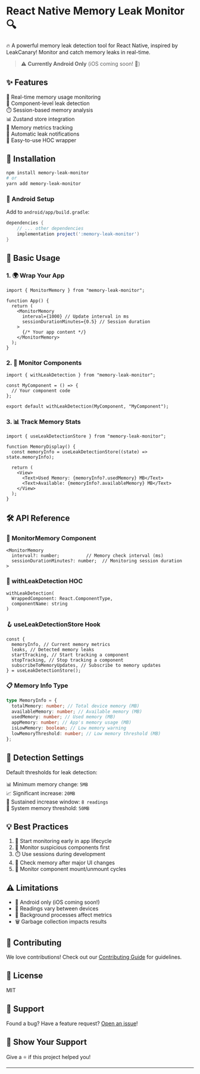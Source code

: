 # React Native Memory Leak Monitor 🔍

🔥 A powerful memory leak detection tool for React Native, inspired by LeakCanary! Monitor and catch memory leaks in real-time.

> ⚠️ **Currently Android Only** (iOS coming soon! 🍎)

## ✨ Features

🔄 Real-time memory usage monitoring  
🎯 Component-level leak detection  
⏱️ Session-based memory analysis  
📊 Zustand store integration  
📱 Memory metrics tracking  
🚨 Automatic leak notifications  
🎁 Easy-to-use HOC wrapper

## 🚀 Installation

```bash
npm install memory-leak-monitor
# or
yarn add memory-leak-monitor
```

### 🤖 Android Setup

Add to `android/app/build.gradle`:

```gradle
dependencies {
    // ... other dependencies
    implementation project(':memory-leak-monitor')
}
```

## 📖 Basic Usage

### 1. 🌍 Wrap Your App

```tsx
import { MonitorMemory } from "memory-leak-monitor";

function App() {
  return (
    <MonitorMemory
      interval={1000} // Update interval in ms
      sessionDurationMinutes={0.5} // Session duration
    >
      {/* Your app content */}
    </MonitorMemory>
  );
}
```

### 2. 🎯 Monitor Components

```tsx
import { withLeakDetection } from "memory-leak-monitor";

const MyComponent = () => {
  // Your component code
};

export default withLeakDetection(MyComponent, "MyComponent");
```

### 3. 📊 Track Memory Stats

```tsx
import { useLeakDetectionStore } from "memory-leak-monitor";

function MemoryDisplay() {
  const memoryInfo = useLeakDetectionStore((state) => state.memoryInfo);

  return (
    <View>
      <Text>Used Memory: {memoryInfo?.usedMemory} MB</Text>
      <Text>Available: {memoryInfo?.availableMemory} MB</Text>
    </View>
  );
}
```

## 🛠️ API Reference

### 🌟 MonitorMemory Component

```tsx
<MonitorMemory
  interval?: number;          // Memory check interval (ms)
  sessionDurationMinutes?: number;  // Monitoring session duration
>
```

### 🎨 withLeakDetection HOC

```tsx
withLeakDetection(
  WrappedComponent: React.ComponentType,
  componentName: string
)
```

### 🪝 useLeakDetectionStore Hook

```tsx
const {
  memoryInfo, // Current memory metrics
  leaks, // Detected memory leaks
  startTracking, // Start tracking a component
  stopTracking, // Stop tracking a component
  subscribeToMemoryUpdates, // Subscribe to memory updates
} = useLeakDetectionStore();
```

### 📋 Memory Info Type

```typescript
type MemoryInfo = {
  totalMemory: number; // Total device memory (MB)
  availableMemory: number; // Available memory (MB)
  usedMemory: number; // Used memory (MB)
  appMemory: number; // App's memory usage (MB)
  isLowMemory: boolean; // Low memory warning
  lowMemoryThreshold: number; // Low memory threshold (MB)
};
```

## 🎯 Detection Settings

Default thresholds for leak detection:

📊 Minimum memory change: `5MB`  
📈 Significant increase: `20MB`  
🔄 Sustained increase window: `8 readings`  
💾 System memory threshold: `50MB`

## 💡 Best Practices

1. 🏁 Start monitoring early in app lifecycle
2. 🎯 Monitor suspicious components first
3. ⏱️ Use sessions during development
4. 📝 Check memory after major UI changes
5. 🔄 Monitor component mount/unmount cycles

## ⚠️ Limitations

- 🤖 Android only (iOS coming soon!)
- 📱 Readings vary between devices
- 🔄 Background processes affect metrics
- 🗑️ Garbage collection impacts results

## 🤝 Contributing

We love contributions! Check out our [Contributing Guide](CONTRIBUTING.md) for guidelines.

## 📄 License

MIT

## 💪 Support

Found a bug? Have a feature request? [Open an issue](https://github.com/yourusername/memory-leak-monitor/issues)!

## 🌟 Show Your Support

Give a ⭐️ if this project helped you!

---
